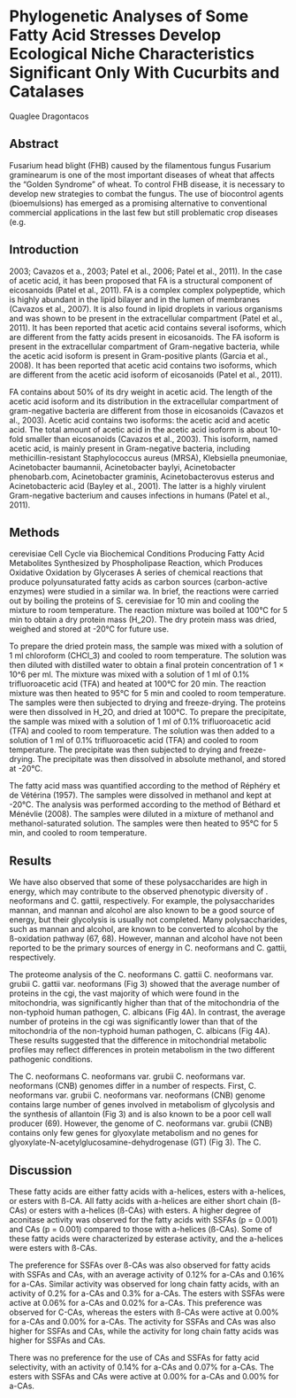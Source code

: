 # Phylogenetic Analyses of Some Fatty Acid Stresses Develop Ecological Niche Characteristics Significant Only With Cucurbits and Catalases
Quaglee Dragontacos


## Abstract
Fusarium head blight (FHB) caused by the filamentous fungus Fusarium graminearum is one of the most important diseases of wheat that affects the “Golden Syndrome” of wheat. To control FHB disease, it is necessary to develop new strategies to combat the fungus. The use of biocontrol agents (bioemulsions) has emerged as a promising alternative to conventional commercial applications in the last few but still problematic crop diseases (e.g.


## Introduction
 2003; Cavazos et a., 2003; Patel et al., 2006; Patel et al., 2011). In the case of acetic acid, it has been proposed that FA is a structural component of eicosanoids (Patel et al., 2011). FA is a complex complex polypeptide, which is highly abundant in the lipid bilayer and in the lumen of membranes (Cavazos et al., 2007). It is also found in lipid droplets in various organisms and was shown to be present in the extracellular compartment (Patel et al., 2011). It has been reported that acetic acid contains several isoforms, which are different from the fatty acids present in eicosanoids. The FA isoform is present in the extracellular compartment of Gram-negative bacteria, while the acetic acid isoform is present in Gram-positive plants (Garcia et al., 2008). It has been reported that acetic acid contains two isoforms, which are different from the acetic acid isoform of eicosanoids (Patel et al., 2011).

FA contains about 50% of its dry weight in acetic acid. The length of the acetic acid isoform and its distribution in the extracellular compartment of gram-negative bacteria are different from those in eicosanoids (Cavazos et al., 2003). Acetic acid contains two isoforms: the acetic acid and acetic acid. The total amount of acetic acid in the acetic acid isoform is about 10-fold smaller than eicosanoids (Cavazos et al., 2003). This isoform, named acetic acid, is mainly present in Gram-negative bacteria, including methicillin-resistant Staphylococcus aureus (MRSA), Klebsiella pneumoniae, Acinetobacter baumannii, Acinetobacter baylyi, Acinetobacter phenobarb.com, Acinetobacter graminis, Acinetobacterovus esterus and Acinetobacteric acid (Bayley et al., 2001). The latter is a highly virulent Gram-negative bacterium and causes infections in humans (Patel et al., 2011).


## Methods
cerevisiae Cell Cycle via Biochemical Conditions Producing Fatty Acid Metabolites Synthesized by Phospholipase Reaction, which Produces Oxidative Oxidation by Glycerases
A series of chemical reactions that produce polyunsaturated fatty acids as carbon sources (carbon-active enzymes) were studied in a similar wa. In brief, the reactions were carried out by boiling the proteins of S. cerevisiae for 10 min and cooling the mixture to room temperature. The reaction mixture was boiled at 100°C for 5 min to obtain a dry protein mass (H_2O). The dry protein mass was dried, weighed and stored at -20°C for future use.

To prepare the dried protein mass, the sample was mixed with a solution of 1 ml chloroform (CHCl_3) and cooled to room temperature. The solution was then diluted with distilled water to obtain a final protein concentration of 1 × 10^6 per ml. The mixture was mixed with a solution of 1 ml of 0.1% trifluoroacetic acid (TFA) and heated at 100°C for 20 min. The reaction mixture was then heated to 95°C for 5 min and cooled to room temperature. The samples were then subjected to drying and freeze-drying. The proteins were then dissolved in H_2O, and dried at 100°C. To prepare the precipitate, the sample was mixed with a solution of 1 ml of 0.1% trifluoroacetic acid (TFA) and cooled to room temperature. The solution was then added to a solution of 1 ml of 0.1% trifluoroacetic acid (TFA) and cooled to room temperature. The precipitate was then subjected to drying and freeze-drying. The precipitate was then dissolved in absolute methanol, and stored at -20°C.

The fatty acid mass was quantified according to the method of Réphéry et de Vétérina (1957). The samples were dissolved in methanol and kept at -20°C. The analysis was performed according to the method of Béthard et Ménévlie (2008). The samples were diluted in a mixture of methanol and methanol-saturated solution. The samples were then heated to 95°C for 5 min, and cooled to room temperature.


## Results
We have also observed that some of these polysaccharides are high in energy, which may contribute to the observed phenotypic diversity of . neoformans and C. gattii, respectively. For example, the polysaccharides mannan, and mannan and alcohol are also known to be a good source of energy, but their glycolysis is usually not completed. Many polysaccharides, such as mannan and alcohol, are known to be converted to alcohol by the ß-oxidation pathway (67, 68). However, mannan and alcohol have not been reported to be the primary sources of energy in C. neoformans and C. gattii, respectively.

The proteome analysis of the C. neoformans C. gattii C. neoformans var. grubii C. gattii var. neoformans (Fig 3) showed that the average number of proteins in the cgi, the vast majority of which were found in the mitochondria, was significantly higher than that of the mitochondria of the non-typhoid human pathogen, C. albicans (Fig 4A). In contrast, the average number of proteins in the cgi was significantly lower than that of the mitochondria of the non-typhoid human pathogen, C. albicans (Fig 4A). These results suggested that the difference in mitochondrial metabolic profiles may reflect differences in protein metabolism in the two different pathogenic conditions.

The C. neoformans C. neoformans var. grubii C. neoformans var. neoformans (CNB) genomes differ in a number of respects. First, C. neoformans var. grubii C. neoformans var. neoformans (CNB) genome contains large number of genes involved in metabolism of glycolysis and the synthesis of allantoin (Fig 3) and is also known to be a poor cell wall producer (69). However, the genome of C. neoformans var. grubii (CNB) contains only few genes for glyoxylate metabolism and no genes for glyoxylate-N-acetylglucosamine-dehydrogenase (GT) (Fig 3). The C.


## Discussion
These fatty acids are either fatty acids with a-helices, esters with a-helices, or esters with ß-CA. All fatty acids with a-helices are either short chain (ß-CAs) or esters with a-helices (ß-CAs) with esters. A higher degree of aconitase activity was observed for the fatty acids with SSFAs (p = 0.001) and CAs (p = 0.001) compared to those with a-helices (ß-CAs). Some of these fatty acids were characterized by esterase activity, and the a-helices were esters with ß-CAs.

The preference for SSFAs over ß-CAs was also observed for fatty acids with SSFAs and CAs, with an average activity of 0.12% for a-CAs and 0.16% for a-CAs. Similar activity was observed for long chain fatty acids, with an activity of 0.2% for a-CAs and 0.3% for a-CAs. The esters with SSFAs were active at 0.06% for a-CAs and 0.02% for a-CAs. This preference was observed for C-CAs, whereas the esters with ß-CAs were active at 0.00% for a-CAs and 0.00% for a-CAs. The activity for SSFAs and CAs was also higher for SSFAs and CAs, while the activity for long chain fatty acids was higher for SSFAs and CAs.

There was no preference for the use of CAs and SSFAs for fatty acid selectivity, with an activity of 0.14% for a-CAs and 0.07% for a-CAs. The esters with SSFAs and CAs were active at 0.00% for a-CAs and 0.00% for a-CAs.
